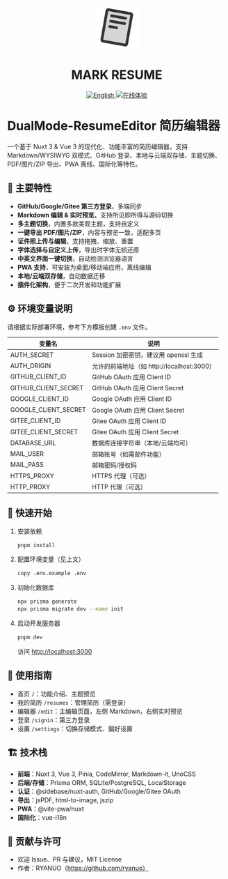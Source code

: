 <p align="center">
<img src="https://raw.githubusercontent.com/NxResume/DualMode-ResumeEditor/refs/heads/main/public/pwa-512x512.png" style="width:100px;" />
</p>

<h1 align="center">MARK RESUME</h1>

<p align="center">
<a href="README_US.md"><img src="https://img.shields.io/badge/-English-blue?logo=markdown" alt="English"></a><a href="https://resume.ryanuo.cc" target="_blank">
<img src="https://img.shields.io/badge/在线体验-点击进入-brightgreen?logo=vercel" alt="在线体验">
</a>
</p>

# DualMode-ResumeEditor 简历编辑器

一个基于 Nuxt 3 & Vue 3 的现代化、功能丰富的简历编辑器，支持 Markdown/WYSIWYG 双模式、GitHub 登录、本地与云端双存储、主题切换、PDF/图片/ZIP 导出、PWA 离线、国际化等特性。

## 🌟 主要特性

- **GitHub/Google/Gitee 第三方登录**，多端同步
- **Markdown 编辑 & 实时预览**，支持所见即所得与源码切换
- **多主题切换**，内置多款美观主题，支持自定义
- **一键导出 PDF/图片/ZIP**，内容与预览一致，适配多页
- **证件照上传与编辑**，支持拖拽、缩放、重置
- **字体选择与自定义上传**，导出时字体无损还原
- **中英文界面一键切换**，自动检测浏览器语言
- **PWA 支持**，可安装为桌面/移动端应用，离线编辑
- **本地/云端双存储**，自动数据迁移
- **插件化架构**，便于二次开发和功能扩展

## ⚙️ 环境变量说明

请根据实际部署环境，参考下方模板创建 `.env` 文件。

| 变量名               | 说明                                       |
| -------------------- | ------------------------------------------ |
| AUTH_SECRET          | Session 加密密钥，建议用 openssl 生成      |
| AUTH_ORIGIN          | 允许的前端地址（如 http://localhost:3000） |
| GITHUB_CLIENT_ID     | GitHub OAuth 应用 Client ID                |
| GITHUB_CLIENT_SECRET | GitHub OAuth 应用 Client Secret            |
| GOOGLE_CLIENT_ID     | Google OAuth 应用 Client ID                |
| GOOGLE_CLIENT_SECRET | Google OAuth 应用 Client Secret            |
| GITEE_CLIENT_ID      | Gitee OAuth 应用 Client ID                 |
| GITEE_CLIENT_SECRET  | Gitee OAuth 应用 Client Secret             |
| DATABASE_URL         | 数据库连接字符串（本地/云端均可）          |
| MAIL_USER            | 邮箱账号（如需邮件功能）                   |
| MAIL_PASS            | 邮箱密码/授权码                            |
| HTTPS_PROXY          | HTTPS 代理（可选）                         |
| HTTP_PROXY           | HTTP 代理（可选）                          |

## 🚀 快速开始

1. 安装依赖

   ```bash
   pnpm install
   ```

2. 配置环境变量（见上文）
   ```bash
   copy .env.example .env
   ```
3. 初始化数据库
   ```bash
   npx prisma generate
   npx prisma migrate dev --name init
   ```
4. 启动开发服务器
   ```bash
   pnpm dev
   ```
   访问 [http://localhost:3000](http://localhost:3000)

## 📖 使用指南

- 首页 `/`：功能介绍、主题预览
- 我的简历 `/resumes`：管理简历（需登录）
- 编辑器 `/edit`：主编辑页面，左侧 Markdown，右侧实时预览
- 登录 `/signin`：第三方登录
- 设置 `/settings`：切换存储模式、偏好设置

## 🏗️ 技术栈

- **前端**：Nuxt 3, Vue 3, Pinia, CodeMirror, Markdown-it, UnoCSS
- **后端/存储**：Prisma ORM, SQLite/PostgreSQL, LocalStorage
- **认证**：@sidebase/nuxt-auth, GitHub/Google/Gitee OAuth
- **导出**：jsPDF, html-to-image, jszip
- **PWA**：@vite-pwa/nuxt
- **国际化**：vue-i18n

## 🤝 贡献与许可

- 欢迎 Issue、PR 与建议，MIT License
- 作者：RYANUO（https://github.com/ryanuo）
